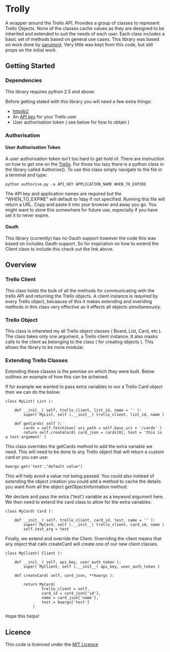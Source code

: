 # Trolly

A wrapper around the Trello API. Provides a group of classes to represent Trello Objects. None of the classes cache 
values as they are designed to be inherited and extended to suit the needs of each user. Each class includes a basic 
set of methods based on general use cases. This library was based on work done by 
[sarumont](https://github.com/sarumont/py-trello). Very little was kept from this code, but still props on the initial 
work.


## Getting Started

### Dependencies

This library requires python 2.5 and above.

Before getting stated with this library you will need a few extra things:
- [httplib2](http://code.google.com/p/httplib2/)
- An [API key](https://trello.com/docs/gettingstarted/index.html#getting-an-application-key) for your Trello user
- User authorisation token ( see below for how to obtain )

### Authorisation

#### User Authorisation Token

A user authorisation token isn't too hard to get hold of. There are instruction on how to get one on the 
[Trello](https://trello.com/docs/gettingstarted/index.html#getting-a-token-from-a-user). For those too lazy there is a 
python class in the library called Authorise(). To use this class simply navigate to the file in a terminal and type:
    
    python authorise.py -a API_KEY APPLICATION_NAME WHEN_TO_EXPIRE

The API key and application names are required but the "WHEN_TO_EXPIRE" will default to 1day if not specified. Running
this file will return a URL. Copy and paste it into your browser and away you go. You might want to store this somewhere
for future use, especially if you have set it to never expire.

#### Oauth

This library (currently) has no Oauth support however the code this was based on includes Oauth support. So for 
inspiration on how to extend the Client class to include this check out the link above.


## Overview

### Trello Client

This class holds the bulk of all the methods for communicating with the trello API and returning the Trello objects. 
A client instance is required by every Trello object, becaause of this it makes extending and overiding methods in this
class very effective as it effects all objects simultaneously.


### Trello Object

This class is inhereted my all Trello object classes ( Board, List, Card, etc ). The class takes only one argument, a 
Trello client instance. It also masks calls to the client as belonging to the class ( for creating objects ). This 
allows the library to be more modular.


### Extending Trello Classes

Extending these classes is the premise on which they were built. Below outlines an example of how this can be acheived.

If for example we wanted to pass extra variables to our a Trello Card object then we can do the below:

    class MyList( List ):

        def __init__( self, trello_client, list_id, name = '' ):
            super( MyList, self ).__init__( trello_client, list_id, name )

        def getCards( self ):
            cards = self.fetchJson( uri_path = self.base_uri + '/cards' )
            return self.createCard( card_json = cards[0], test = 'this is a test argument' )


This class overrides the getCards method to add the extra variable we need. This will need to be done to any Trello object that will return a custom card or you can use:

    kwargs.get('test',"default value")

This will help avoid a value not being passed. You could also instead of extending the object creation you could add
a method to cache the details you want from all the object getObjectInformation method.


We declare and pass the extra ('test') variable as a keyword argument here. 
We then need to extend the card class to allow for the extra variables:

    class MyCard( Card ):

        def __init__( self, trello_client, card_id, test, name = '' ):
            super( MyCard, self ).__init__( trello_client, card_id, name )
            self.test_arg = test

Finally, we extend and override the Client. Overriding the client means that any object that calls createCard will 
create one of our new client classes.

    class MyClient( Client ):

        def __init__( self, api_key, user_auth_token ):
            super( MyClient, self ).__init__( api_key, user_auth_token )

        def createCard( self, card_json, **kwargs ):

            return MyCard( 
                    trello_client = self,
                    card_id = card_json['id'],
                    name = card_json['name'],
                    test = kwargs['test']
                )

Hope this helps!

## Licence

This code is licenced under the [MIT Licence](http://opensource.org/licenses/mit-license.php)